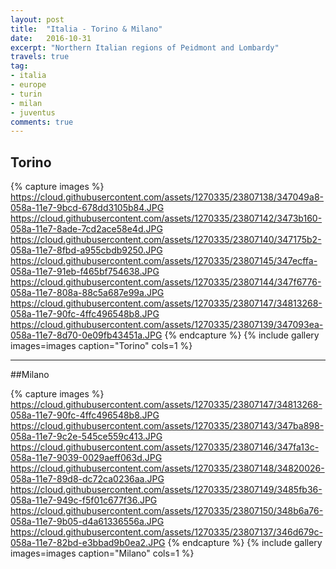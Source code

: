 ```yaml
---
layout: post
title:  "Italia - Torino & Milano"
date:   2016-10-31
excerpt: "Northern Italian regions of Peidmont and Lombardy"
travels: true
tag:
- italia 
- europe
- turin
- milan
- juventus
comments: true
---
```

## Torino

{% capture images %}
  https://cloud.githubusercontent.com/assets/1270335/23807138/347049a8-058a-11e7-9bcd-678dd3105b84.JPG
  https://cloud.githubusercontent.com/assets/1270335/23807142/3473b160-058a-11e7-8ade-7cd2ace58e4d.JPG
  https://cloud.githubusercontent.com/assets/1270335/23807140/347175b2-058a-11e7-8fbd-a955cbdb9250.JPG
  https://cloud.githubusercontent.com/assets/1270335/23807145/347ecffa-058a-11e7-91eb-f465bf754638.JPG
  https://cloud.githubusercontent.com/assets/1270335/23807144/347f6776-058a-11e7-808a-88c5a687e99a.JPG
  https://cloud.githubusercontent.com/assets/1270335/23807147/34813268-058a-11e7-90fc-4ffc496548b8.JPG
  https://cloud.githubusercontent.com/assets/1270335/23807139/347093ea-058a-11e7-8d70-0e09fb43451a.JPG
{% endcapture %}
{% include gallery images=images caption="Torino" cols=1 %}

---

##Milano

{% capture images %}
  https://cloud.githubusercontent.com/assets/1270335/23807147/34813268-058a-11e7-90fc-4ffc496548b8.JPG
  https://cloud.githubusercontent.com/assets/1270335/23807143/347ba898-058a-11e7-9c2e-545ce559c413.JPG
  https://cloud.githubusercontent.com/assets/1270335/23807146/347fa13c-058a-11e7-9039-0029aeff063d.JPG
  https://cloud.githubusercontent.com/assets/1270335/23807148/34820026-058a-11e7-89d8-dc72ca0236aa.JPG
  https://cloud.githubusercontent.com/assets/1270335/23807149/3485fb36-058a-11e7-949c-f5f01c677f36.JPG
  https://cloud.githubusercontent.com/assets/1270335/23807150/348b6a76-058a-11e7-9b05-d4a61336556a.JPG
  https://cloud.githubusercontent.com/assets/1270335/23807137/346d679c-058a-11e7-82bd-e3bbad9b0ea2.JPG
{% endcapture %}
{% include gallery images=images caption="Milano" cols=1 %} 
